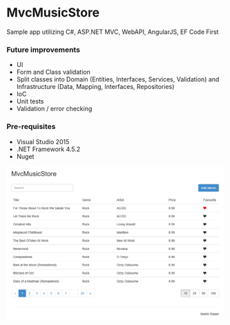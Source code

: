# MvcMusicStore
Sample app utilizing C#, ASP.NET MVC, WebAPI, AngularJS, EF Code First

### Future improvements

* UI
* Form and Class validation
* Split classes into Domain (Entities, Interfaces, Services, Validation) and Infrastructure (Data, Mapping, Interfaces, Repositories)
* IoC
* Unit tests
* Validation / error checking

### Pre-requisites

* Visual Studio 2015
* .NET Framework 4.5.2
* Nuget


![Alt text](Screenshot1.png?raw=true "Version 0.1")

